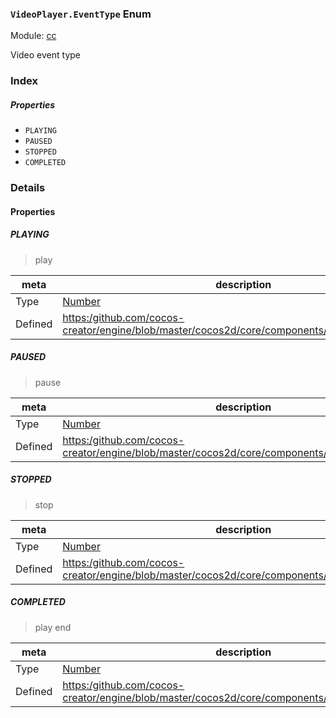 ### `VideoPlayer.EventType` Enum



Module: [cc](../modules/cc.md)




Video event type

### Index

##### Properties

  - `PLAYING`
  - `PAUSED`
  - `STOPPED`
  - `COMPLETED`

### Details

#### Properties


##### PLAYING

> play

| meta | description |
|------|-------------|
| Type | <a href="https://developer.mozilla.org/en/JavaScript/Reference/Global_Objects/Number" class="crosslink external" target="_blank">Number</a> |
| Defined | [https:/github.com/cocos-creator/engine/blob/master/cocos2d/core/components/CCVideoPlayer.js:32](https:/github.com/cocos-creator/engine/blob/master/cocos2d/core/components/CCVideoPlayer.js#L32) |



##### PAUSED

> pause

| meta | description |
|------|-------------|
| Type | <a href="https://developer.mozilla.org/en/JavaScript/Reference/Global_Objects/Number" class="crosslink external" target="_blank">Number</a> |
| Defined | [https:/github.com/cocos-creator/engine/blob/master/cocos2d/core/components/CCVideoPlayer.js:37](https:/github.com/cocos-creator/engine/blob/master/cocos2d/core/components/CCVideoPlayer.js#L37) |



##### STOPPED

> stop

| meta | description |
|------|-------------|
| Type | <a href="https://developer.mozilla.org/en/JavaScript/Reference/Global_Objects/Number" class="crosslink external" target="_blank">Number</a> |
| Defined | [https:/github.com/cocos-creator/engine/blob/master/cocos2d/core/components/CCVideoPlayer.js:42](https:/github.com/cocos-creator/engine/blob/master/cocos2d/core/components/CCVideoPlayer.js#L42) |



##### COMPLETED

> play end

| meta | description |
|------|-------------|
| Type | <a href="https://developer.mozilla.org/en/JavaScript/Reference/Global_Objects/Number" class="crosslink external" target="_blank">Number</a> |
| Defined | [https:/github.com/cocos-creator/engine/blob/master/cocos2d/core/components/CCVideoPlayer.js:47](https:/github.com/cocos-creator/engine/blob/master/cocos2d/core/components/CCVideoPlayer.js#L47) |


